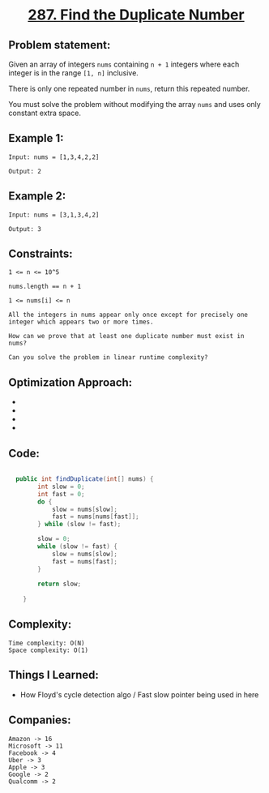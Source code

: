 <h1 align="center"><a href="https://leetcode.com/problems/find-the-duplicate-number/" target="_blank">287. Find the Duplicate Number</a></h1>

## Problem statement:
Given an array of integers `nums` containing `n + 1` integers where each integer is in the range `[1, n]` inclusive.

There is only one repeated number in `nums`, return this repeated number.

You must solve the problem without modifying the array `nums` and uses only constant extra space.


## Example 1:

```
Input: nums = [1,3,4,2,2]

Output: 2
```

## Example 2:

```
Input: nums = [3,1,3,4,2]

Output: 3
```



## Constraints:

```
1 <= n <= 10^5

nums.length == n + 1

1 <= nums[i] <= n

All the integers in nums appear only once except for precisely one integer which appears two or more times.

How can we prove that at least one duplicate number must exist in nums?

Can you solve the problem in linear runtime complexity?
```


 

## Optimization Approach:

- 
  
- 
  
-
  
- 



## Code: 

```java

  public int findDuplicate(int[] nums) {
        int slow = 0;
        int fast = 0;
        do {
            slow = nums[slow];
            fast = nums[nums[fast]];
        } while (slow != fast);

        slow = 0;
        while (slow != fast) {
            slow = nums[slow];
            fast = nums[fast];
        }
        
        return slow;
        
    }
```







## Complexity:

```
Time complexity: O(N)
Space complexity: O(1)
```

## Things I Learned:

- How  Floyd's cycle detection algo / Fast slow pointer being used in here 
  


## Companies:

```
Amazon -> 16
Microsoft -> 11
Facebook -> 4
Uber -> 3
Apple -> 3
Google -> 2
Qualcomm -> 2
```





